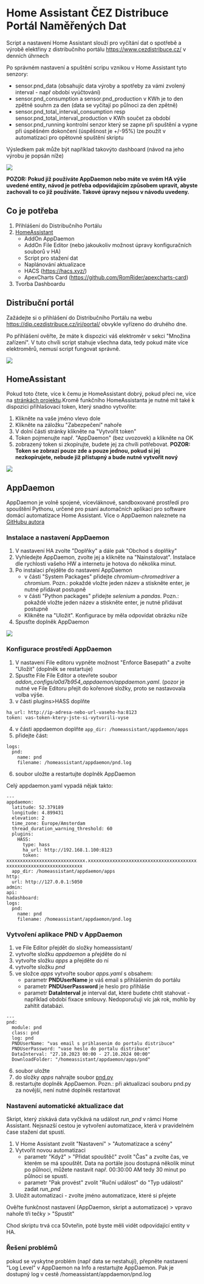 # Home Assistant ČEZ Distribuce Portál Naměřených Dat
Script a nastavení Home Assistant slouží pro vyčítání dat o spotřebě a výrobě elektřiny z distribučního portálu https://www.cezdistribuce.cz/ v denních úhrnech

Po správném nastavení a spuštění scripu vznikou v Home Assistant tyto senzory:

* sensor.pnd_data (obsahujíc data výroby a spotřeby za vámi zvolený interval - např období vyúčtování)
* sensor.pnd_consumption a sensor.pnd_production v KWh je to den zpětně souhrn za den (data se vyčítají po půlnoci za den zpětně)
* sensor.pnd_total_interval_consumption resp sensor.pnd_total_interval_production v KWh součet za období
* sensor.pnd_running kontrolní senzor který se zapne při spuštění a vypne při úspěšném dokončení (úspěšnost je +/-95%) lze použít v automatizaci pro opětovné spuštění skriptu

Výsledkem pak může být například takovýto dashboard (návod na jeho výrobu je popsán níže)

![](/obrazky/00-prehled.png)

**POZOR: Pokud již používáte AppDaemon nebo máte ve svém HA výše uvedené entity, návod je potřeba odpovídajícím způsobem upravit, abyste zachovali to co již používáte. Takové úpravy nejsou v návodu uvedeny.**

## Co je potřeba
1. Přihlášení do Distribučního Portálu
2. [HomeAssistant](#homeassistant)
   - AddOn AppDaemon
   - AddOn File Editor (nebo jakoukoliv možnost úpravy konfiguračních souborů v HA)
   - Script pro stažení dat
   - Naplánování aktualizace
   - HACS (https://hacs.xyz/)
   - ApexCharts Card (https://github.com/RomRider/apexcharts-card)
3. Tvorba Dashboardu


## Distribuční portál
Zažádejte si o přihlášení do Distribučního Portálu na webu https://dip.cezdistribuce.cz/irj/portal/ obvykle vyřízeno do druhého dne.

Po přihlášení ověřte, že máte k dispozici váš elektroměr v sekci "Množina zařízení". V tuto chvíli script stahuje všechna data, tedy pokud máte více elektroměrů, nemusí script fungovat správně.

![](/obrazky/01-pnd.png)

## HomeAssistant
Pokud toto čtete, více k čemu je HomeAssistant dobrý, pokud přeci ne, více na [stránkách projektu](https://www.home-assistant.io/).Kromě funkčního HomeAssistanta je nutné mít také k dispozici přihlašovací token, který snadno vytvoříte:
1. Klikněte na vaše jméno vlevo dole
2. Klikněte na záložku "Zabezpečení" nahoře
3. V dolní části stránky klikněte na "Vytvořit token"
4. Token pojmenujte např. "AppDaemon" (bez uvozovek) a klikněte na OK
5. zobrazený token si zkopírujte, budete jej za chvíli potřebovat. **POZOR: Token se zobrazí pouze zde a pouze jednou, pokud si jej nezkopírujete, nebude již přístupný a bude nutné vytvořit nový**

![](/obrazky/02-hatoken.png)

## AppDaemon
AppDaemon je volně spojené, vícevláknové, sandboxované prostředí pro spouštění Pythonu, určené pro psaní automačních aplikací pro software domácí automatizace Home Assistant. Více o AppDaemon naleznete na [GitHubu autora](https://github.com/hassio-addons/addon-appdaemon)

### Instalace a nastavení AppDaemon
1. V nastavení HA zvolte "Doplňky" a dále pak "Obchod s doplňky"
2. Vyhledejte AppDaemon, zvolte jej a klikněte na "Nainstalovat". Instalace dle rychlosti vašeho HW a internetu je hotova do několika minut.
3. Po instalaci přejděte do nastavení AppDaemon
   - v části "System Packages" přidejte _chromium-chromedriver_ a _chromium_. Pozn.: pokaždé vložte jeden název a stiskněte enter, je nutné přidávat postupně
   - v části "Python packages" přidejte _selenium_ a _pandas_. Pozn.: pokaždé vložte jeden název a stiskněte enter, je nutné přidávat postupně
   - Klikněte na "Uložit". Konfigurace by měla odpovídat obrázku níže
4. Spusťte doplněk AppDaemon
  
![](/obrazky/04-appdaemon-config.png)

### Konfigurace prostředí AppDaemon
1. V nastavení File editoru vypněte možnost "Enforce Basepath" a zvolte "Uložit" (doplněk se restartuje)
2. Spusťte File File Editor a otevřete soubor _addon_configs/a0d7b954_appdaemon/appdaemon.yaml_. (pozor je nutné ve File Editoru přejít do kořenové složky, proto se nastavovala volba výše.
3. v části plugins>HASS doplňte
```
ha_url: http://ip-adresa-nebo-url-vaseho-ha:8123
token: vas-token-ktery-jste-si-vytvorili-vyse
```
4. v části appdaemon doplňte `app_dir: /homeassistant/appdaemon/apps`
5. přidejte část:
```
logs:
  pnd:
    name: pnd
    filename: /homeassistant/appdaemon/pnd.log
```
6. soubor uložte a restartujte doplněk AppDaemon

Celý appdaemon.yaml vypadá nějak takto:
```
---
appdaemon:
  latitude: 52.379189
  longitude: 4.899431
  elevation: 2
  time_zone: Europe/Amsterdam
  thread_duration_warning_threshold: 60
  plugins:
    HASS:
      type: hass
      ha_url: http://192.168.1.100:8123
      token: xxxxxxxxxxxxxxxxxxxxxxxxxxxxx.xxxxxxxxxxxxxxxxxxxxxxxxxxxxxxxxxxxxxxxx.xxxxxxxxxxxxxxxxxxxxxx-xxxxxxxxxxxxxxxxxxxxxxxxxxxx
  app_dir: /homeassistant/appdaemon/apps
http:
  url: http://127.0.0.1:5050
admin:
api:
hadashboard:
logs:
  pnd:
    name: pnd
    filename: /homeassistant/appdaemon/pnd.log
```
### Vytvoření aplikace PND v AppDaemon
1. ve File Editor přejdět do složky homeassistant/
2. vytvořte složku _appdaemon_ a přejděte do ní
3. vytvořte složku _apps_ a přejděte do ní
4. vytvořte složku _pnd_
5. ve složce _apps_ vytvořte soubor _apps.yaml_ s obsahem:
   * parametr **PNDUserName** je váš email s přihlášením do portálu
   * parametr **PNDUserPassword** je heslo pro přihláše
   * parametr **DataInterval** je interval dat, které budete chtít stahovat - například období fixace smlouvy. Nedoporučuji víc jak rok, mohlo by zahltit databázi.
```
---
pnd:
  module: pnd
  class: pnd
  log: pnd
  PNDUserName: "vas email s prihlasenim do portalu distribuce"
  PNDUserPassword: "vase heslo do portalu distribuce"
  DataInterval: "27.10.2023 00:00 - 27.10.2024 00:00"
  DownloadFolder: "/homeassistant/appdaemon/apps/pnd"
```
6. soubor uložte
7. do složky _apps_ nahrajte soubor [pnd.py](/pnd.py)
8. restartujte doplněk AppDaemon. Pozn.: při aktualizaci souboru pnd.py za novější, není nutné doplněk restartovat

### Nastavení automatické aktualizace dat
Skript, který získává data vyčkává na událost _run_pnd_ v rámci Home Assistant. Nejsnazší cestou je vytvoření automatizace, která v pravidelném čase stažení dat spustí.
1. V Home Assistant zvolit "Nastavení" > "Automatizace a scény"
2. Vytvořit novou automatizaci
   * parametr "Když" > "Přidat spouštěč" zvolit "Čas" a zvolte čas, ve kterém se má spouštět. Data na portále jsou dostupná několik minut po půlnoci, můžete nastavit např. 00:30:00 AM tedy 30 minut po půlnoci se spustí.
   * parametr "Pak provést" zvolit "Ruční událost" do "Typ události" zadat _run_pnd_
3. Uložit automatizaci - zvolte jméno automatizace, které si přejete

Ověřte funkčnost nastavení (AppDaemon, skript a automatizace) > vpravo nahoře tři tečky > "Spustit"

Chod skriptu trvá cca 50vteřin, poté byste měli vidět odpovídající entity v HA.

### Řešení problémů
pokud se vyskytne problém (např data se nestahují), přepněte nastavení "Log Level" v AppDaemon na Info a restartujte AppDaemon. Pak je dostupný log v cestě /homeassistant/appdaemon/pnd.log

